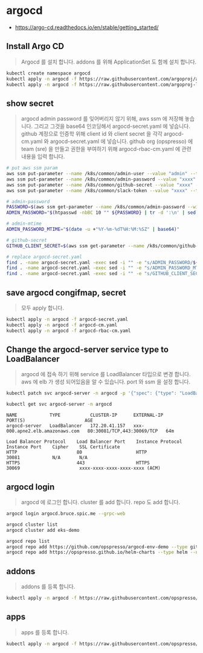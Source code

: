 # argocd

* <https://argo-cd.readthedocs.io/en/stable/getting_started/>

## Install Argo CD

> Argocd 를 설치 합니다.
> addons 를 위해 ApplicationSet 도 함께 설치 합니다.

```bash
kubectl create namespace argocd
kubectl apply -n argocd -f https://raw.githubusercontent.com/argoproj/argo-cd/stable/manifests/install.yaml
kubectl apply -n argocd -f https://raw.githubusercontent.com/argoproj-labs/applicationset/master/manifests/install.yaml
```

## show secret

> argocd admin password 를 잊어버리지 않기 위해, aws ssm 에 저장해 놓습니다. 그리고 그것을 base64 인코딩해서 argocd-secret.yaml 에 넣습니다.
> github 계정으로 인증학 위해 client id 와 client secret 을 각각 argocd-cm.yaml 와 argocd-secret.yaml 에 넣습니다.
> github org (opspresso) 에 team (sre) 을 만들고 권한을 부여하기 위해 argocd-rbac-cm.yaml 에 관련 내용을 입력 합니다.

```bash
# put aws ssm param
aws ssm put-parameter --name /k8s/common/admin-user --value "admin" --type SecureString --overwrite | jq .
aws ssm put-parameter --name /k8s/common/admin-password --value "xxxx" --type SecureString --overwrite | jq .
aws ssm put-parameter --name /k8s/common/github-secret --value "xxxx" --type SecureString --overwrite | jq .
aws ssm put-parameter --name /k8s/common/slack-token --value "xxxx" --type SecureString --overwrite | jq .

# admin-password
PASSWORD=$(aws ssm get-parameter --name /k8s/common/admin-password --with-decryption | jq .Parameter.Value -r)
ADMIN_PASSWORD="$(htpasswd -nbBC 10 "" ${PASSWORD} | tr -d ':\n' | sed 's/$2y/$2a/' | base64)"

# admin-mtime
ADMIN_PASSWORD_MTIME="$(date -u +"%Y-%m-%dT%H:%M:%SZ" | base64)"

# github-secret
GITHUB_CLIENT_SECRET=$(aws ssm get-parameter --name /k8s/common/github-secret --with-decryption | jq .Parameter.Value -r | base64)

# replace argocd-secret.yaml
find . -name argocd-secret.yaml -exec sed -i "" -e "s/ADMIN_PASSWORD/${ADMIN_PASSWORD}/g" {} \;
find . -name argocd-secret.yaml -exec sed -i "" -e "s/ADMIN_PASSWORD_MTIME/${ADMIN_PASSWORD_MTIME}/g" {} \;
find . -name argocd-secret.yaml -exec sed -i "" -e "s/GITHUB_CLIENT_SECRET/${GITHUB_CLIENT_SECRET}/g" {} \;
```

## save argocd congifmap, secret

> 모두 apply 합니다.

```bash
kubectl apply -n argocd -f argocd-secret.yaml
kubectl apply -n argocd -f argocd-cm.yaml
kubectl apply -n argocd -f argocd-rbac-cm.yaml
```

## Change the argocd-server service type to LoadBalancer

> argocd 에 접속 하기 위해 service 를 LoadBalancer 타입으로 변경 합니다.
> aws 에 elb 가 생성 되어있음을 알 수 있습니다. port 와 ssm 을 설정 합니다.

```bash
kubectl patch svc argocd-server -n argocd -p '{"spec": {"type": "LoadBalancer"}}'

kubectl get svc argocd-server -n argocd
```

```
NAME            TYPE           CLUSTER-IP      EXTERNAL-IP                       PORT(S)                      AGE
argocd-server   LoadBalancer   172.20.41.157   xxx-000.apne2.elb.amazonaws.com   80:30081/TCP,443:30069/TCP   64m
```

```
Load Balancer Protocol    Load Balancer Port    Instance Protocol    Instance Port    Cipher    SSL Certificate
HTTP                      80                    HTTP                 30081            N/A       N/A
HTTPS                     443                   HTTPS                30069                      xxxx-xxxx-xxxx-xxxx-xxxx (ACM)
```

## argocd login

> argocd 에 로그인 합니다.
> cluster 를 add 합니다. repo 도 add 합니다.

```bash
argocd login argocd.bruce.spic.me --grpc-web

argocd cluster list
argocd cluster add eks-demo

argocd repo list
argocd repo add https://github.com/opspresso/argocd-env-demo --type git --name env-demo
argocd repo add https://opspresso.github.io/helm-charts --type helm --name opspresso
```

## addons

> addons 를 등록 합니다.

```bash
kubectl apply -n argocd -f https://raw.githubusercontent.com/opspresso/argocd-env-demo/main/addons.yaml
```

## apps

> apps 를 등록 합니다.

```bash
kubectl apply -n argocd -f https://raw.githubusercontent.com/opspresso/argocd-env-demo/main/apps.yaml
```
